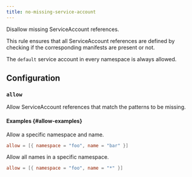 ```yaml
---
title: no-missing-service-account
---
```


Disallow missing ServiceAccount references.

This rule ensures that all ServiceAccount references are defined by checking if the corresponding manifests are present or not.

The `default` service account in every namespace is always allowed.

## Configuration

### `allow`

Allow ServiceAccount references that match the patterns to be missing.

#### Examples {#allow-examples}

Allow a specific namespace and name.

```toml
allow = [{ namespace = "foo", name = "bar" }]
```

Allow all names in a specific namespace.

```toml
allow = [{ namespace = "foo", name = "*" }]
```
